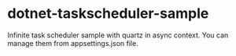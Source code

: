 # dotnet-taskscheduler-sample
Infinite task scheduler sample with quartz in async context. You can manage them from appsettings.json file. 
